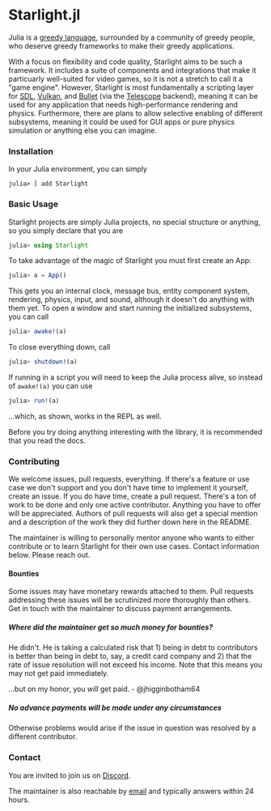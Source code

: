 # Starlight.jl

Julia is a [greedy language](https://julialang.org/blog/2012/02/why-we-created-julia/), surrounded by a community of greedy people, who deserve greedy frameworks to make their greedy applications.

With a focus on flexibility and code quality, Starlight aims to be such a framework. It includes a suite of components and integrations that make it particuarly well-suited for video games, so it is not a stretch to call it a "game engine". However, Starlight is most fundamentally a scripting layer for [SDL](http://www.libsdl.org/), [Vulkan](https://www.vulkan.org/), and [Bullet](https://pybullet.org/wordpress/) (via the [Telescope](https://github.com/jhigginbotham64/Telescope) backend), meaning it can be used for any application that needs high-performance rendering and physics. Furthermore, there are plans to allow selective enabling of different subsystems, meaning it could be used for GUI apps or pure physics simulation or anything else you can imagine.

### Installation

In your Julia environment, you can simply

```julia-repl
julia> ] add Starlight
```

### Basic Usage

Starlight projects are simply Julia projects, no special structure or anything, so you simply declare that you are

```julia
julia> using Starlight
```

To take advantage of the magic of Starlight you must first create an App:

```julia
julia> a = App()
```

This gets you an internal clock, message bus, entity component system, rendering, physics, input, and sound, although it doesn't do anything with them yet. To open a window and start running the initialized subsystems, you can call

```julia
julia> awake!(a)
```

To close everything down, call

```julia
julia> shutdown!(a)
```

If running in a script you will need to keep the Julia process alive, so instead of `awake!(a)` you can use

```julia
julia> run!(a)
```

...which, as shown, works in the REPL as well.

Before you try doing anything interesting with the library, it is recommended that you read the docs.

### Contributing

We welcome issues, pull requests, everything. If there's a feature or use case we don't support and you don't have time to implement it yourself, create an issue. If you do have time, create a pull request. There's a ton of work to be done and only one active contributor. Anything you have to offer will be appreciated. Authors of pull requests will also get a special mention and a description of the work they did further down here in the README.

The maintainer is willing to personally mentor anyone who wants to either contribute or to learn Starlight for their own use cases. Contact information below. Please reach out.

#### Bounties

Some issues may have monetary rewards attached to them. Pull requests addressing these issues will be scrutinized more thoroughly than others. Get in touch with the maintainer to discuss payment arrangements. 

##### Where did the maintainer get so much money for bounties?

He didn't. He is taking a calculated risk that 1) being in debt to contributors is better than being in debt to, say, a credit card company and 2) that the rate of issue resolution will not exceed his income. Note that this means you may not get paid immediately.

...but on my honor, you *will* get paid. - @jhigginbotham64

##### **No advance payments will be made under any circumstances**

Otherwise problems would arise if the issue in question was resolved by a different contributor.

### Contact

You are invited to join us on [Discord](https://discord.gg/jUwaymK2as).

The maintainer is also reachable by [email](mailto:jhigginbotham64@gmail.com) and typically answers within 24 hours.